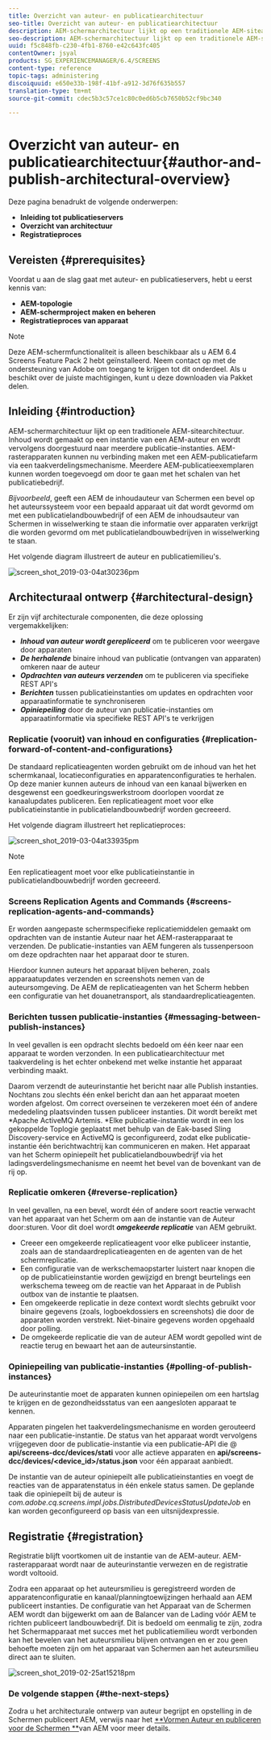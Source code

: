```yaml
---
title: Overzicht van auteur- en publicatiearchitectuur
seo-title: Overzicht van auteur- en publicatiearchitectuur
description: AEM-schermarchitectuur lijkt op een traditionele AEM-sitearchitectuur. Inhoud wordt gemaakt op een instantie van een AEM-auteur en wordt vervolgens doorgestuurd naar meerdere publicatie-instanties. Volg deze pagina voor meer informatie over auteur en publiceer een architecturaal overzicht.
seo-description: AEM-schermarchitectuur lijkt op een traditionele AEM-sitearchitectuur. Inhoud wordt gemaakt op een instantie van een AEM-auteur en wordt vervolgens doorgestuurd naar meerdere publicatie-instanties. Volg deze pagina voor meer informatie over auteur en publiceer een architecturaal overzicht.
uuid: f5c848fb-c230-4fb1-8760-e42c643fc405
contentOwner: jsyal
products: SG_EXPERIENCEMANAGER/6.4/SCREENS
content-type: reference
topic-tags: administering
discoiquuid: e650e33b-198f-41bf-a912-3d76f635b557
translation-type: tm+mt
source-git-commit: cdec5b3c57ce1c80c0ed6b5cb7650b52cf9bc340

---
```



# Overzicht van auteur- en publicatiearchitectuur{#author-and-publish-architectural-overview}

Deze pagina benadrukt de volgende onderwerpen:

* **Inleiding tot publicatieservers**
* **Overzicht van architectuur**
* **Registratieproces**

## Vereisten {#prerequisites}

Voordat u aan de slag gaat met auteur- en publicatieservers, hebt u eerst kennis van:

* **AEM-topologie**
* **AEM-schermproject maken en beheren**
* **Registratieproces van apparaat**

>[!NOTE]
>
>Deze AEM-schermfunctionaliteit is alleen beschikbaar als u AEM 6.4 Screens Feature Pack 2 hebt geïnstalleerd. Neem contact op met de ondersteuning van Adobe om toegang te krijgen tot dit onderdeel. Als u beschikt over de juiste machtigingen, kunt u deze downloaden via Pakket delen.

## Inleiding {#introduction}

AEM-schermarchitectuur lijkt op een traditionele AEM-sitearchitectuur. Inhoud wordt gemaakt op een instantie van een AEM-auteur en wordt vervolgens doorgestuurd naar meerdere publicatie-instanties. AEM-rasterapparaten kunnen nu verbinding maken met een AEM-publicatiefarm via een taakverdelingsmechanisme. Meerdere AEM-publicatieexemplaren kunnen worden toegevoegd om door te gaan met het schalen van het publicatiebedrijf.

*Bijvoorbeeld*, geeft een AEM de inhoudauteur van Schermen een bevel op het auteurssysteem voor een bepaald apparaat uit dat wordt gevormd om met een publicatielandbouwbedrijf of een AEM de inhoudsauteur van Schermen in wisselwerking te staan die informatie over apparaten verkrijgt die worden gevormd om met publicatielandbouwbedrijven in wisselwerking te staan.

Het volgende diagram illustreert de auteur en publicatiemilieu&#39;s.

![screen_shot_2019-03-04at30236pm](assets/screen_shot_2019-03-04at30236pm.png)

## Architecturaal ontwerp {#architectural-design}

Er zijn vijf architecturale componenten, die deze oplossing vergemakkelijken:

* ***Inhoud van auteur wordt gerepliceerd*** om te publiceren voor weergave door apparaten
* ***De herhalende*** binaire inhoud van publicatie (ontvangen van apparaten) omkeren naar de auteur
* ***Opdrachten van auteurs verzenden*** om te publiceren via specifieke REST API&#39;s
* ***Berichten*** tussen publicatieinstanties om updates en opdrachten voor apparaatinformatie te synchroniseren
* ***Opiniepeiling*** door de auteur van publicatie-instanties om apparaatinformatie via specifieke REST API&#39;s te verkrijgen

### Replicatie (vooruit) van inhoud en configuraties {#replication-forward-of-content-and-configurations}

De standaard replicatieagenten worden gebruikt om de inhoud van het het schermkanaal, locatieconfiguraties en apparatenconfiguraties te herhalen. Op deze manier kunnen auteurs de inhoud van een kanaal bijwerken en desgewenst een goedkeuringswerkstroom doorlopen voordat ze kanaalupdates publiceren. Een replicatieagent moet voor elke publicatieinstantie in publicatielandbouwbedrijf worden gecreeerd.

Het volgende diagram illustreert het replicatieproces:

![screen_shot_2019-03-04at33935pm](assets/screen_shot_2019-03-04at33935pm.png)

>[!NOTE]
>
>Een replicatieagent moet voor elke publicatieinstantie in publicatielandbouwbedrijf worden gecreeerd.

### Screens Replication Agents and Commands {#screens-replication-agents-and-commands}

Er worden aangepaste schermspecifieke replicatiemiddelen gemaakt om opdrachten van de instantie Auteur naar het AEM-rasterapparaat te verzenden. De publicatie-instanties van AEM fungeren als tussenpersoon om deze opdrachten naar het apparaat door te sturen.

Hierdoor kunnen auteurs het apparaat blijven beheren, zoals apparaatupdates verzenden en screenshots nemen van de auteursomgeving. De AEM de replicatieagenten van het Scherm hebben een configuratie van het douanetransport, als standaardreplicatieagenten.

### Berichten tussen publicatie-instanties {#messaging-between-publish-instances}

In veel gevallen is een opdracht slechts bedoeld om één keer naar een apparaat te worden verzonden. In een publicatiearchitectuur met taakverdeling is het echter onbekend met welke instantie het apparaat verbinding maakt.

Daarom verzendt de auteurinstantie het bericht naar alle Publish instanties. Nochtans zou slechts één enkel bericht dan aan het apparaat moeten worden afgelost. Om correct overseinen te verzekeren moet één of andere mededeling plaatsvinden tussen publiceer instanties. Dit wordt bereikt met *Apache ActiveMQ Artemis. *Elke publicatie-instantie wordt in een los gekoppelde Toplogie geplaatst met behulp van de Eak-based Sling Discovery-service en ActiveMQ is geconfigureerd, zodat elke publicatie-instantie één berichtwachtrij kan communiceren en maken. Het apparaat van het Scherm opiniepeilt het publicatielandbouwbedrijf via het ladingsverdelingsmechanisme en neemt het bevel van de bovenkant van de rij op.

### Replicatie omkeren {#reverse-replication}

In veel gevallen, na een bevel, wordt één of andere soort reactie verwacht van het apparaat van het Scherm om aan de instantie van de Auteur door:sturen. Voor dit doel wordt ***omgekeerde replicatie*** van AEM gebruikt.

* Creeer een omgekeerde replicatieagent voor elke publiceer instantie, zoals aan de standaardreplicatieagenten en de agenten van de het schermreplicatie.
* Een configuratie van de werkschemaopstarter luistert naar knopen die op de publicatieinstantie worden gewijzigd en brengt beurtelings een werkschema teweeg om de reactie van het Apparaat in de Publish outbox van de instantie te plaatsen.
* Een omgekeerde replicatie in deze context wordt slechts gebruikt voor binaire gegevens (zoals, logboekdossiers en screenshots) die door de apparaten worden verstrekt. Niet-binaire gegevens worden opgehaald door polling.
* De omgekeerde replicatie die van de auteur AEM wordt gepolled wint de reactie terug en bewaart het aan de auteursinstantie.

### Opiniepeiling van publicatie-instanties {#polling-of-publish-instances}

De auteurinstantie moet de apparaten kunnen opiniepeilen om een hartslag te krijgen en de gezondheidsstatus van een aangesloten apparaat te kennen.

Apparaten pingelen het taakverdelingsmechanisme en worden gerouteerd naar een publicatie-instantie. De status van het apparaat wordt vervolgens vrijgegeven door de publicatie-instantie via een publicatie-API die @ **api/screens-dcc/devices/stati** voor alle actieve apparaten en **api/screens-dcc/devices/&lt;device_id>/status.json** voor één apparaat aanbiedt.

De instantie van de auteur opiniepeilt alle publicatieinstanties en voegt de reacties van de apparatenstatus in één enkele status samen. De geplande taak die opiniepeilt bij de auteur is *com.adobe.cq.screens.impl.jobs.DistributedDevicesStatusUpdateJob* en kan worden geconfigureerd op basis van een uitsnijdexpressie.

## Registratie {#registration}

Registratie blijft voortkomen uit de instantie van de AEM-auteur. AEM-rasterapparaat wordt naar de auteurinstantie verwezen en de registratie wordt voltooid.

Zodra een apparaat op het auteursmilieu is geregistreerd worden de apparatenconfiguratie en kanaal/planningtoewijzingen herhaald aan AEM publiceert instanties. De configuratie van het Apparaat van de Schermen AEM wordt dan bijgewerkt om aan de Balancer van de Lading vóór AEM te richten publiceert landbouwbedrijf. Dit is bedoeld om eenmalig te zijn, zodra het Schermapparaat met succes met het publicatiemilieu wordt verbonden kan het bevelen van het auteursmilieu blijven ontvangen en er zou geen behoefte moeten zijn om het apparaat van Schermen aan het auteursmilieu direct aan te sluiten.

![screen_shot_2019-02-25at15218pm](assets/screen_shot_2019-02-25at15218pm.png)

### De volgende stappen {#the-next-steps}

Zodra u het architecturale ontwerp van auteur begrijpt en opstelling in de Schermen publiceert AEM, verwijs naar het [**Vormen Auteur en publiceren voor de Schermen **](author-and-publish.md)van AEM voor meer details.
